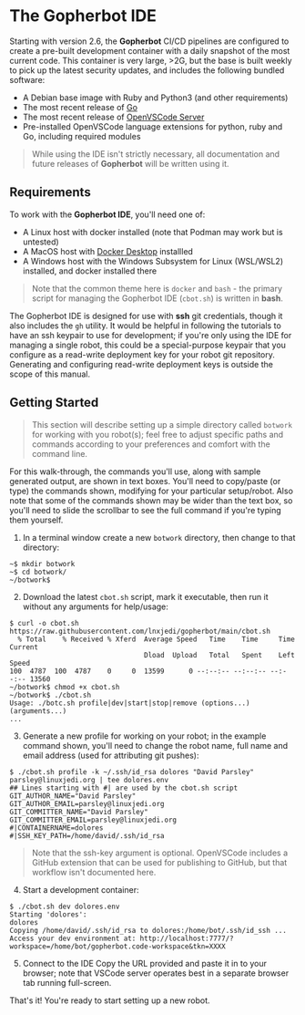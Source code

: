 # The Gopherbot IDE

Starting with version 2.6, the **Gopherbot** CI/CD pipelines are configured to create a pre-built development container with a daily snapshot of the most current code. This container is very large, >2G, but the base is built weekly to pick up the latest security updates, and includes the following bundled software:
* A Debian base image with Ruby and Python3 (and other requirements)
* The most recent release of [Go](https://go.dev/dl)
* The most recent release of [OpenVSCode Server](https://github.com/gitpod-io/openvscode-server)
* Pre-installed OpenVSCode language extensions for python, ruby and Go, including required modules

> While using the IDE isn't strictly necessary, all documentation and future releases of **Gopherbot** will be written using it.

## Requirements

To work with the **Gopherbot IDE**, you'll need one of:
* A Linux host with docker installed (note that Podman may work but is untested)
* A MacOS host with [Docker Desktop](https://www.docker.com/products/docker-desktop/) installled
* A Windows host with the Windows Subsystem for Linux (WSL/WSL2) installed, and docker installed there

> Note that the common theme here is `docker` and `bash` - the primary script for managing the Gopherbot IDE (`cbot.sh`) is written in **bash**.

The Gopherbot IDE is designed for use with **ssh** git credentials, though it also includes the `gh` utility. It would be helpful in following the tutorials to have an ssh keypair to use for development; if you're only using the IDE for managing a single robot, this could be a special-purpose keypair that you configure as a read-write deployment key for your robot git repository. Generating and configuring read-write deployment keys is outside the scope of this manual.

## Getting Started

> This section will describe setting up a simple directory called `botwork` for working with you robot(s); feel free to adjust specific paths and commands according to your preferences and comfort with the command line.

For this walk-through, the commands you'll use, along with sample generated output, are shown in text boxes. You'll need to copy/paste (or type) the commands shown, modifying for your particular setup/robot. Also note that some of the commands shown may be wider than the text box, so you'll need to slide the scrollbar to see the full command if you're typing them yourself.

1. In a terminal window create a new `botwork` directory, then change to that directory:
```shell
~$ mkdir botwork
~$ cd botwork/
~/botwork$
```

2. Download the latest `cbot.sh` script, mark it executable, then run it without any arguments for help/usage:
```shell
$ curl -o cbot.sh https://raw.githubusercontent.com/lnxjedi/gopherbot/main/cbot.sh
  % Total    % Received % Xferd  Average Speed   Time    Time     Time  Current
                                 Dload  Upload   Total   Spent    Left  Speed
100  4787  100  4787    0     0  13599      0 --:--:-- --:--:-- --:--:-- 13560
~/botwork$ chmod +x cbot.sh
~/botwork$ ./cbot.sh
Usage: ./botc.sh profile|dev|start|stop|remove (options...) (arguments...)
...
```
3. Generate a new profile for working on your robot; in the example command shown, you'll need to change the robot name, full name and email address (used for attributing git pushes):
```shell
$ ./cbot.sh profile -k ~/.ssh/id_rsa dolores "David Parsley" parsley@linuxjedi.org | tee dolores.env
## Lines starting with #| are used by the cbot.sh script
GIT_AUTHOR_NAME="David Parsley"
GIT_AUTHOR_EMAIL=parsley@linuxjedi.org
GIT_COMMITTER_NAME="David Parsley"
GIT_COMMITTER_EMAIL=parsley@linuxjedi.org
#|CONTAINERNAME=dolores
#|SSH_KEY_PATH=/home/david/.ssh/id_rsa
```
> Note that the ssh-key argument is optional. OpenVSCode includes a GitHub extension that can be used for publishing to GitHub, but that workflow isn't documented here.

4. Start a development container:
```shell
$ ./cbot.sh dev dolores.env
Starting 'dolores':
dolores
Copying /home/david/.ssh/id_rsa to dolores:/home/bot/.ssh/id_ssh ...
Access your dev environment at: http://localhost:7777/?workspace=/home/bot/gopherbot.code-workspace&tkn=XXXX
```

5. Connect to the IDE
Copy the URL provided and paste it in to your browser; note that VSCode server operates best in a separate browser tab running full-screen.

That's it! You're ready to start setting up a new robot.
